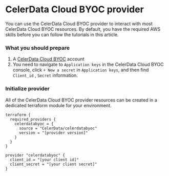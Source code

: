# CelerData Cloud BYOC provider

You can use the CelerData Cloud BYOC provider to interact with most CelerData Cloud BYOC resources. By default, you have the required AWS skills before you can follow the tutorials in this article.

### What you should prepare

1. A [CelerData Cloud BYOC](https://cloud.celerdata.com/login) account
2. You need to navigate to `Application keys` in the CelerData Cloud BYOC console, click `+ New a secret` in `Application keys`, and then find `Client_id` , `Secret` information.

### Initialize provider

All of the CelerData Cloud BYOC provider resources can be created in a dedicated terraform module for your environment.

```
terraform {
  required_providers {
    celerdatabyoc = {
      source = "CelerData/celerdatabyoc"
      version = "[provider version]"
    }
  }
}

provider "celerdatabyoc" {
  client_id = "[your client id]"
  client_secret = "[your client secret]"
}

```
